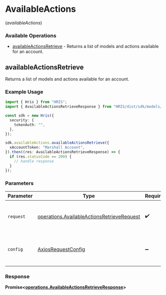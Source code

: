 # AvailableActions
(*availableActions*)

### Available Operations

* [availableActionsRetrieve](#availableactionsretrieve) - Returns a list of models and actions available for an account.

## availableActionsRetrieve

Returns a list of models and actions available for an account.

### Example Usage

```typescript
import { Hris } from "HRIS";
import { AvailableActionsRetrieveResponse } from "HRIS/dist/sdk/models/operations";

const sdk = new Hris({
  security: {
    tokenAuth: "",
  },
});

sdk.availableActions.availableActionsRetrieve({
  xAccountToken: "Marshall Account",
}).then((res: AvailableActionsRetrieveResponse) => {
  if (res.statusCode == 200) {
    // handle response
  }
});
```

### Parameters

| Parameter                                                                                                | Type                                                                                                     | Required                                                                                                 | Description                                                                                              |
| -------------------------------------------------------------------------------------------------------- | -------------------------------------------------------------------------------------------------------- | -------------------------------------------------------------------------------------------------------- | -------------------------------------------------------------------------------------------------------- |
| `request`                                                                                                | [operations.AvailableActionsRetrieveRequest](../../models/operations/availableactionsretrieverequest.md) | :heavy_check_mark:                                                                                       | The request object to use for the request.                                                               |
| `config`                                                                                                 | [AxiosRequestConfig](https://axios-http.com/docs/req_config)                                             | :heavy_minus_sign:                                                                                       | Available config options for making requests.                                                            |


### Response

**Promise<[operations.AvailableActionsRetrieveResponse](../../models/operations/availableactionsretrieveresponse.md)>**

